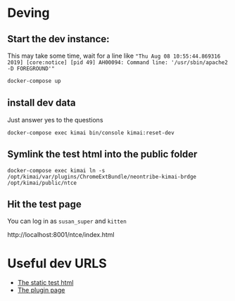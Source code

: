 # Deving

## Start the dev instance:

This may take some time, wait for a line like ```"Thu Aug 08 10:55:44.869316 2019] [core:notice] [pid 49] AH00094: Command line: '/usr/sbin/apache2 -D FOREGROUND'"```

```bash
docker-compose up
```

## install dev data

Just answer yes to the questions

```
docker-compose exec kimai bin/console kimai:reset-dev
```

## Symlink the test html into the public folder

```
docker-compose exec kimai ln -s /opt/kimai/var/plugins/ChromeExtBundle/neontribe-kimai-brdge /opt/kimai/public/ntce
```

## Hit the test page

You can log in as ```susan_super``` and ```kitten```

http://localhost:8001/ntce/index.html

# Useful dev URLS

 * [The static test html](http://localhost:8001/ntce/index.html)
 * [The plugin page](http://localhost:8001/en/neontribe/ext/projects)

